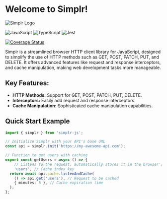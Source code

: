 # Welcome to Simplr!

![Simplr Logo](https://simplrjs.tech/logo.png)

![JavaScript](https://img.shields.io/badge/javascript-%23323330.svg?style=for-the-badge&logo=javascript&logoColor=%23F7DF1E)
![TypeScript](https://img.shields.io/badge/typescript-%23007ACC.svg?style=for-the-badge&logo=typescript&logoColor=white)
![Jest](https://img.shields.io/badge/-jest-%23C21325?style=for-the-badge&logo=jest&logoColor=white)

[![Coverage Status](https://coveralls.io/repos/github/uriielfl/simplr/badge.svg?branch=main)](https://coveralls.io/github/uriielfl/simplr?branch=main)

Simplr is a streamlined browser HTTP client library for JavaScript, designed to simplify the use of HTTP methods such as GET, POST, PATCH, PUT, and DELETE. It offers advanced features like request and response interceptors, and cache manipulation, making web development tasks more manageable.

## Key Features:

- **HTTP Methods:** Support for GET, POST, PATCH, PUT, DELETE.
- **Interceptors:** Easily add request and response interceptors.
- **Cache Manipulation:** Sophisticated cache manipulation capabilities.

## Quick Start Example

```ts
import { simplr } from 'simplr-js';

// Initialize Simplr with your API's base URL
const api = simplr.init('https://my-awesome-api.com');

// Function to get users with caching
export const getUsers = async () => {
    // Listens to the request, automatically stores it in the browser's cache, and delivers a cached response if available. Otherwise, it performs the request.
    'users', // Cache index key
  return await api.cache.listenAndCache(
    () => api.get('users'), // Request to be cached
    { minutes: 5 }, // Cache expiration time
  );
};
```
